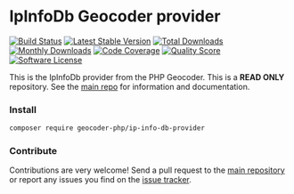 # IpInfoDb Geocoder provider
[![Build Status](https://travis-ci.org/geocoder-php/ip-info-db-provider.svg?branch=master)](http://travis-ci.org/geocoder-php/ip-info-db-provider)
[![Latest Stable Version](https://poser.pugx.org/geocoder-php/ip-info-db-provider/v/stable)](https://packagist.org/packages/geocoder-php/ip-info-db-provider)
[![Total Downloads](https://poser.pugx.org/geocoder-php/ip-info-db-provider/downloads)](https://packagist.org/packages/geocoder-php/ip-info-db-provider)
[![Monthly Downloads](https://poser.pugx.org/geocoder-php/ip-info-db-provider/d/monthly.png)](https://packagist.org/packages/geocoder-php/ip-info-db-provider)
[![Code Coverage](https://img.shields.io/scrutinizer/coverage/g/geocoder-php/ip-info-db-provider.svg?style=flat-square)](https://scrutinizer-ci.com/g/geocoder-php/ip-info-db-provider)
[![Quality Score](https://img.shields.io/scrutinizer/g/geocoder-php/ip-info-db-provider.svg?style=flat-square)](https://scrutinizer-ci.com/g/geocoder-php/ip-info-db-provider)
[![Software License](https://img.shields.io/badge/license-MIT-brightgreen.svg?style=flat-square)](LICENSE)

This is the IpInfoDb provider from the PHP Geocoder. This is a **READ ONLY** repository. See the
[main repo](https://github.com/geocoder-php/Geocoder) for information and documentation. 

### Install

```bash
composer require geocoder-php/ip-info-db-provider
```

### Contribute

Contributions are very welcome! Send a pull request to the [main repository](https://github.com/geocoder-php/Geocoder) or 
report any issues you find on the [issue tracker](https://github.com/geocoder-php/Geocoder/issues).
